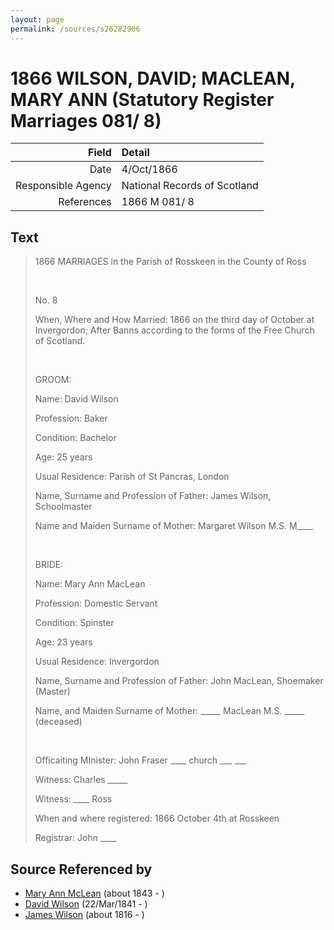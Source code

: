 ```yaml
---
layout: page
permalink: /sources/s26282906
---
```


# 1866 WILSON, DAVID; MACLEAN, MARY ANN (Statutory Register Marriages 081/ 8)

Field | Detail
---:|:---
Date | 4/Oct/1866
Responsible Agency | National Records of Scotland
References | 1866 M 081/ 8

## Text

> 1866 MARRIAGES in the Parish of Rosskeen in the County of Ross
>
> <br/>
>
> No. 8
>
> When, Where and How Married: 1866 on the third day of October at Invergordon; After Banns according to the forms of the Free Church of Scotland.
>
> <br/>
>
> GROOM:
>
> Name: David Wilson
>
> Profession: Baker
>
> Condition: Bachelor
>
> Age: 25 years
>
> Usual Residence: Parish of St Pancras, London
>
> Name, Surname and Profession of Father: James Wilson, Schoolmaster
>
> Name and Maiden Surname of Mother: Margaret Wilson M.S. M____
>
> <br/>
>
> BRIDE:
>
> Name: Mary Ann MacLean
>
> Profession: Domestic Servant
>
> Condition: Spinster
>
> Age: 23 years
>
> Usual Residence: Invergordon
>
> Name, Surname and Profession of Father: John MacLean, Shoemaker (Master)
>
> Name, and Maiden Surname of Mother: _____ MacLean M.S. _____ (deceased)
>
> <br/>
>
> Officaiting MInister: John Fraser ____ church ___ ___
>
> Witness: Charles _____
>
> Witness: ____ Ross
>
> When and where registered: 1866 October 4th at Rosskeen
>
> Registrar: John ____
>

## Source Referenced by

* [Mary Ann McLean](../people/@87096403@-mary-ann-mclean-b1843-d.md) (about 1843 - )
* [David Wilson](../people/@15598112@-david-wilson-b1841-3-22-d.md) (22/Mar/1841 - )
* [James Wilson](../people/@98356536@-james-wilson-b1816-d.md) (about 1816 - )
